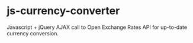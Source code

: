 js-currency-converter
=====================

Javascript + jQuery AJAX call to Open Exchange Rates API for up-to-date currency conversion.
